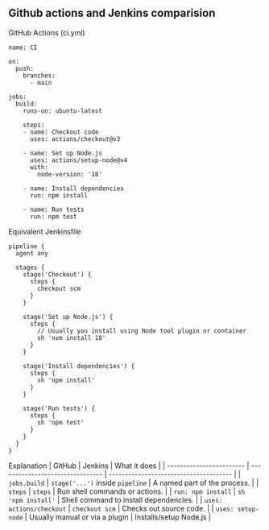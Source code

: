 ## Github actions and Jenkins comparision
GitHub Actions (ci.yml)
```
name: CI

on:
  push:
    branches:
      - main

jobs:
  build:
    runs-on: ubuntu-latest

    steps:
    - name: Checkout code
      uses: actions/checkout@v3

    - name: Set up Node.js
      uses: actions/setup-node@v4
      with:
        node-version: '18'

    - name: Install dependencies
      run: npm install

    - name: Run tests
      run: npm test
```
Equivalent Jenkinsfile
```
pipeline {
  agent any

  stages {
    stage('Checkout') {
      steps {
        checkout scm
      }
    }

    stage('Set up Node.js') {
      steps {
        // Usually you install using Node tool plugin or container
        sh 'nvm install 18'
      }
    }

    stage('Install dependencies') {
      steps {
        sh 'npm install'
      }
    }

    stage('Run tests') {
      steps {
        sh 'npm test'
      }
    }
  }
}
```
Explanation
| GitHub                   | Jenkins                          | What it does                           |
| ------------------------ | -------------------------------- | -------------------------------------- |
| `jobs.build`             | `stage('...')` inside `pipeline` | A named part of the process.           |
| `steps`                  | `steps`                          | Run shell commands or actions.         |
| `run: npm install`       | `sh 'npm install'`               | Shell command to install dependencies. |
| `uses: actions/checkout` | `checkout scm`                   | Checks out source code.                |
| `uses: setup-node`       | Usually manual or via a plugin   | Installs/setup Node.js                 |
